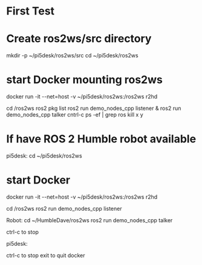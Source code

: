 # First Test

# Create ros2ws/src directory
mkdir -p ~/pi5desk/ros2ws/src
cd ~/pi5desk/ros2ws

# start Docker mounting ros2ws
docker run -it --net=host  -v ~/pi5desk/ros2ws:/ros2ws r2hd

   cd /ros2ws
   ros2 pkg list
   ros2 run demo_nodes_cpp listener & ros2 run demo_nodes_cpp talker
   cntrl-c
   ps -ef | grep ros
   kill x y


# If have ROS 2 Humble robot available
pi5desk:
cd ~/pi5desk/ros2ws

# start Docker
docker run -it --net=host  -v ~/pi5desk/ros2ws:/ros2ws r2hd

   cd /ros2ws
   ros2 run demo_nodes_cpp listener


Robot:
cd ~/HumbleDave/ros2ws
ros2 run demo_nodes_cpp talker

ctrl-c to stop

pi5desk:

ctrl-c to stop
exit   to quit docker
